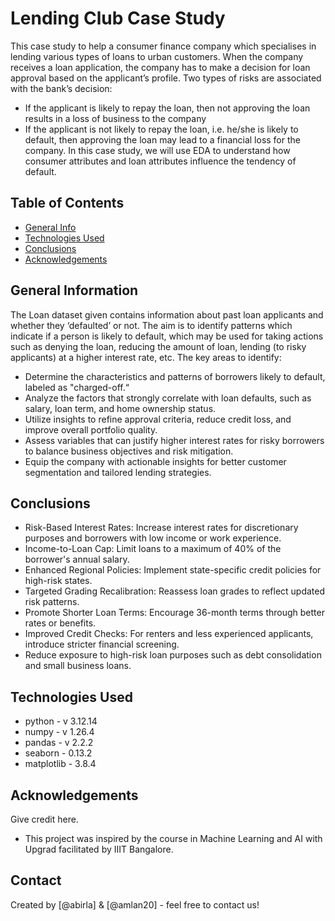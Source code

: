 # Lending Club Case Study
This case study to help a consumer finance company which specialises in lending various types of loans to urban customers. When the company receives a loan application, the company has to make a decision for loan approval based on the applicant’s profile. Two types of risks are associated with the bank’s decision:
 - If the applicant is likely to repay the loan, then not approving the loan results in a loss of business to the company
 - If the applicant is not likely to repay the loan, i.e. he/she is likely to default, then approving the loan may lead to a financial loss for the company.
In this case study, we will use EDA to understand how consumer attributes and loan attributes influence the tendency of default.

## Table of Contents
* [General Info](#general-information)
* [Technologies Used](#technologies-used)
* [Conclusions](#conclusions)
* [Acknowledgements](#acknowledgements)

## General Information
The Loan dataset given contains information about past loan applicants and whether they ‘defaulted’ or not. The aim is to identify patterns which indicate if a person is likely to default, which may be used for taking actions such as denying the loan, reducing the amount of loan, lending (to risky applicants) at a higher interest rate, etc. The key areas to identify:
- Determine the characteristics and patterns of borrowers likely to default, labeled as "charged-off.“
- Analyze the factors that strongly correlate with loan defaults, such as salary, loan term, and home ownership status.
- Utilize insights to refine approval criteria, reduce credit loss, and improve overall portfolio quality.
- Assess variables that can justify higher interest rates for risky borrowers to balance business objectives and risk mitigation.
- Equip the company with actionable insights for better customer segmentation and tailored lending strategies.

## Conclusions
- Risk-Based Interest Rates: Increase interest rates for discretionary purposes and borrowers with low income or work experience.
- Income-to-Loan Cap: Limit loans to a maximum of 40% of the borrower's annual salary.
- Enhanced Regional Policies: Implement state-specific credit policies for high-risk states.
- Targeted Grading Recalibration: Reassess loan grades to reflect updated risk patterns.
- Promote Shorter Loan Terms: Encourage 36-month terms through better rates or benefits.
- Improved Credit Checks: For renters and less experienced applicants, introduce stricter financial screening. 
- Reduce exposure to high-risk loan purposes such as debt consolidation and small business loans.

## Technologies Used
- python - v 3.12.14
- numpy - v 1.26.4
- pandas - v 2.2.2
- seaborn - 0.13.2
- matplotlib - 3.8.4

## Acknowledgements
Give credit here.
- This project was inspired by the course in Machine Learning and AI with Upgrad facilitated by IIIT Bangalore.

## Contact
Created by [@abirla] & [@amlan20] - feel free to contact us!

